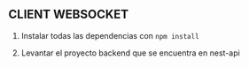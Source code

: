 ## CLIENT WEBSOCKET

1. Instalar todas las dependencias con `npm install`

2. Levantar el proyecto backend que se encuentra en nest-api
